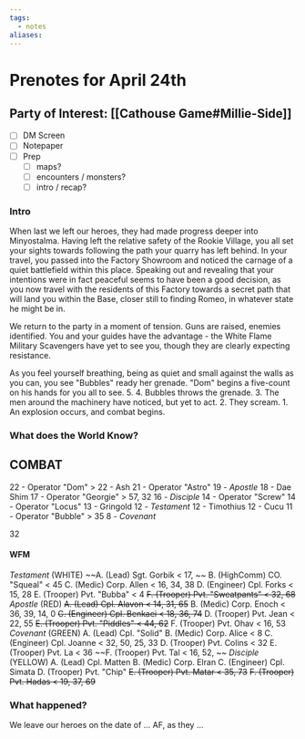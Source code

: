 ```yaml
---
tags:
  - notes
aliases:
---
```


# Prenotes for April 24th
## Party of Interest: [[Cathouse Game#Millie-Side]]
- [ ] DM Screen
- [ ] Notepaper
- [ ] Prep
	- [ ] maps?
	- [ ] encounters / monsters?
	- [ ] intro / recap?

### Intro
When last we left our heroes, they had made progress deeper into Minyostalma. Having left the relative safety of the Rookie Village, you all set your sights towards following the path your quarry has left behind. In your travel, you passed into the Factory Showroom and noticed the carnage of a quiet battlefield within this place. Speaking out and revealing that your intentions were in fact peaceful seems to have been a good decision, as you now travel with the residents of this Factory towards a secret path that will land you within the Base, closer still to finding Romeo, in whatever state he might be in.

We return to the party in a moment of tension. Guns are raised, enemies identified. You and your guides have the advantage - the White Flame Military Scavengers have yet to see you, though they are clearly expecting resistance.

As you feel yourself breathing, being as quiet and small against the walls as you can, you see "Bubbles" ready her grenade. "Dom" begins a five-count on his hands for you all to see. 5. 4. Bubbles throws the grenade. 3. The men around the machinery have noticed, but yet to act. 2. They scream. 1. An explosion occurs, and combat begins.

### What does the World Know?
## COMBAT
22 - Operator "Dom" > 
22 - Ash
21 - Operator "Astro"
19 - *Apostle*
18 - Dae Shim
17 - Operator "Georgie" > 57, 32
16 - *Disciple*
14 - Operator "Screw"
14 - Operator "Locus"
13 - Gringold
12 - *Testament*
12 - Timothius
12 - Cucu
11 - Operator "Bubble" > 35
8 - *Covenant*

32

#### WFM
*Testament* (WHITE)
	~~A. (Lead) Sgt. Gorbik < 17, ~~
	B. (HighComm) CO. "Squeal" < 45
	C. (Medic) Corp. Allen < 16, 34, 38
	D. (Engineer) Cpl. Forks < 15, 28
	E. (Trooper) Pvt. "Bubba" < 4
	~~F. (Trooper) Pvt. "Sweatpants" < 32, 68~~
*Apostle* (RED)
	~~A. (Lead) Cpl. Alavon < 14, 31, 65~~
	B. (Medic) Corp. Enoch < 36, 39, 14, 0
	~~C. (Engineer) Cpl. Benkaei < 18, 36, 74~~
	D. (Trooper) Pvt. Jean < 22, 55
	~~E. (Trooper) Pvt. "Piddles" < 44, 62~~
	F. (Trooper) Pvt. Ohav < 16, 53
*Covenant* (GREEN)
	A. (Lead) Cpl. "Solid"
	B. (Medic) Corp. Alice < 8
	C. (Engineer) Cpl. Joanne < 32, 50, 25, 33
	D. (Trooper) Pvt. Colins < 32
	E. (Trooper) Pvt. La < 36
	~~F. (Trooper) Pvt. Tal < 16, 52, ~~
*Disciple* (YELLOW)
	A. (Lead) Cpl. Matten
	B. (Medic) Corp. Elran
	C. (Engineer) Cpl. Simata
	D. (Trooper) Pvt. "Chip"
	~~E. (Trooper) Pvt. Matar < 35, 73~~
	~~F. (Trooper) Pvt. Hadas < 19, 37, 69~~

### What happened?


We leave our heroes on the date of ... AF, as they ...